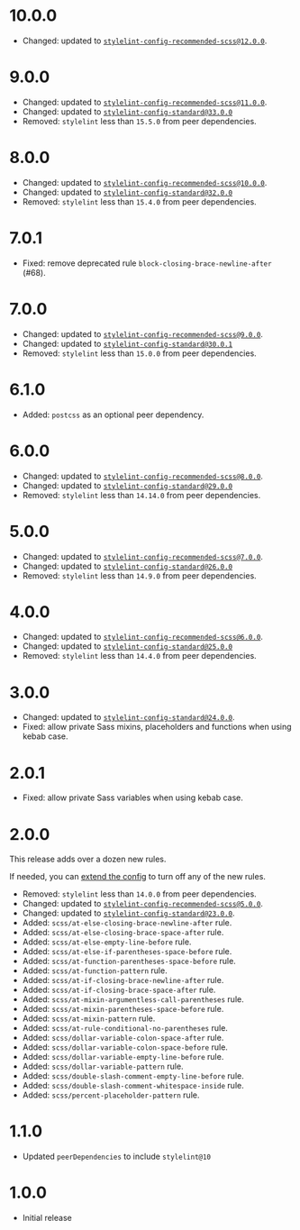 # 10.0.0

- Changed: updated to [`stylelint-config-recommended-scss@12.0.0`](https://github.com/stylelint-scss/stylelint-config-recommended-scss/releases/tag/v12.0.0).

# 9.0.0

- Changed: updated to [`stylelint-config-recommended-scss@11.0.0`](https://github.com/stylelint-scss/stylelint-config-recommended-scss/releases/tag/v11.0.0).
- Changed: updated to [`stylelint-config-standard@33.0.0`](https://github.com/stylelint/stylelint-config-standard/releases/tag/33.0.0)
- Removed: `stylelint` less than `15.5.0` from peer dependencies.

# 8.0.0

- Changed: updated to [`stylelint-config-recommended-scss@10.0.0`](https://github.com/stylelint-scss/stylelint-config-recommended-scss/releases/tag/v10.0.0).
- Changed: updated to [`stylelint-config-standard@32.0.0`](https://github.com/stylelint/stylelint-config-standard/releases/tag/32.0.0)
- Removed: `stylelint` less than `15.4.0` from peer dependencies.

# 7.0.1

- Fixed: remove deprecated rule `block-closing-brace-newline-after` (#68).

# 7.0.0

- Changed: updated to [`stylelint-config-recommended-scss@9.0.0`](https://github.com/stylelint-scss/stylelint-config-recommended-scss/releases/tag/v9.0.0).
- Changed: updated to [`stylelint-config-standard@30.0.1`](https://github.com/stylelint/stylelint-config-standard/releases/tag/30.0.1)
- Removed: `stylelint` less than `15.0.0` from peer dependencies.

# 6.1.0

- Added: `postcss` as an optional peer dependency.

# 6.0.0

- Changed: updated to [`stylelint-config-recommended-scss@8.0.0`](https://github.com/stylelint-scss/stylelint-config-recommended-scss/releases/tag/v8.0.0).
- Changed: updated to [`stylelint-config-standard@29.0.0`](https://github.com/stylelint/stylelint-config-standard/releases/tag/29.0.0)
- Removed: `stylelint` less than `14.14.0` from peer dependencies.

# 5.0.0

- Changed: updated to [`stylelint-config-recommended-scss@7.0.0`](https://github.com/stylelint-scss/stylelint-config-recommended-scss/releases/tag/v7.0.0).
- Changed: updated to [`stylelint-config-standard@26.0.0`](https://github.com/stylelint/stylelint-config-standard/releases/tag/26.0.0)
- Removed: `stylelint` less than `14.9.0` from peer dependencies.

# 4.0.0

- Changed: updated to [`stylelint-config-recommended-scss@6.0.0`](https://github.com/stylelint-scss/stylelint-config-recommended-scss/releases/tag/v6.0.0).
- Changed: updated to [`stylelint-config-standard@25.0.0`](https://github.com/stylelint/stylelint-config-standard/releases/tag/25.0.0)
- Removed: `stylelint` less than `14.4.0` from peer dependencies.

# 3.0.0

- Changed: updated to [`stylelint-config-standard@24.0.0`](https://github.com/stylelint/stylelint-config-standard/releases/tag/24.0.0).
- Fixed: allow private Sass mixins, placeholders and functions when using kebab case.

# 2.0.1

- Fixed: allow private Sass variables when using kebab case.

# 2.0.0

This release adds over a dozen new rules.

If needed, you can [extend the config](README.md#extending-the-config) to turn off any of the new rules.

- Removed: `stylelint` less than `14.0.0` from peer dependencies.
- Changed: updated to [`stylelint-config-recommended-scss@5.0.0`](https://github.com/stylelint-scss/stylelint-config-recommended-scss/releases/tag/5.0.0).
- Changed: updated to [`stylelint-config-standard@23.0.0`](https://github.com/stylelint/stylelint-config-standard/releases/tag/23.0.0).
- Added: `scss/at-else-closing-brace-newline-after` rule.
- Added: `scss/at-else-closing-brace-space-after` rule.
- Added: `scss/at-else-empty-line-before` rule.
- Added: `scss/at-else-if-parentheses-space-before` rule.
- Added: `scss/at-function-parentheses-space-before` rule.
- Added: `scss/at-function-pattern` rule.
- Added: `scss/at-if-closing-brace-newline-after` rule.
- Added: `scss/at-if-closing-brace-space-after` rule.
- Added: `scss/at-mixin-argumentless-call-parentheses` rule.
- Added: `scss/at-mixin-parentheses-space-before` rule.
- Added: `scss/at-mixin-pattern` rule.
- Added: `scss/at-rule-conditional-no-parentheses` rule.
- Added: `scss/dollar-variable-colon-space-after` rule.
- Added: `scss/dollar-variable-colon-space-before` rule.
- Added: `scss/dollar-variable-empty-line-before` rule.
- Added: `scss/dollar-variable-pattern` rule.
- Added: `scss/double-slash-comment-empty-line-before` rule.
- Added: `scss/double-slash-comment-whitespace-inside` rule.
- Added: `scss/percent-placeholder-pattern` rule.

# 1.1.0

- Updated `peerDependencies` to include `stylelint@10`

# 1.0.0

- Initial release
